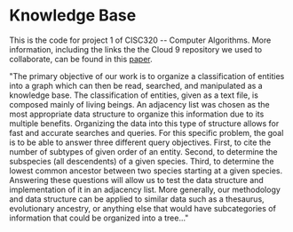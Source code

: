 # Knowledge Base
This is the code for project 1 of CISC320 -- Computer Algorithms.
More information, including the links the the Cloud 9 repository we used to collaborate, can be found in this [paper](https://drive.google.com/file/d/0B21tgVksEvzLdTc2UWN6emNJSlE/view?usp=sharing).


"The primary objective of our work is to organize a classification of entities into a graph which can then be read, searched, and manipulated as a knowledge base. The classification of entities, given as a text file, is composed mainly of living beings. An adjacency list was chosen as the most appropriate data structure to organize this information due to its multiple benefits. Organizing the data into this type of structure allows for fast and accurate searches and queries. For this specific problem, the goal is to be able to answer three different query objectives. First, to cite the number of subtypes of given order of an entity. Second, to determine the subspecies (all descendents) of a given species. Third, to determine the lowest common ancestor between two species starting at a given species. Answering these questions will allow us to test the data structure and implementation of it in an adjacency list. More generally, our methodology and data structure can be applied to similar data such as a thesaurus, evolutionary ancestry, or anything else that would have subcategories of information that could be organized into a tree..."
